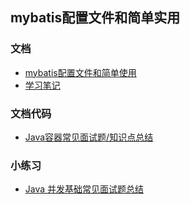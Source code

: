## mybatis配置文件和简单实用

### 文档

* [mybatis配置文件和简单使用](mybatis配置文件和简单使用.md)
* [学习笔记](notes/mybatis配置文件和简单实用学习笔记.md)

### 文档代码

* [Java容器常见面试题/知识点总结](java/collection/Java集合框架常见面试题.md)

### 小练习

* [Java 并发基础常见面试题总结](java/Multithread/JavaConcurrencyBasicsCommonInterviewQuestionsSummary.md)